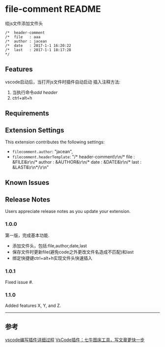 # file-comment README

给js文件添加文件头
```
/*  header-comment
/*  file   : aaa
/*  author : jacean
/*  date   : 2017-1-1 16:20:22
/*  last   : 2017-1-1 18:17:28
*/
```
## Features

vscode启动后，当打开js文件时插件自动启动
插入注释方法:
1. 当执行命令*add header* 
2. ctrl+alt+h

## Requirements


## Extension Settings

This extension contributes the following settings:

* `filecomment.author`: "jacean",
* `filecomment.headerTemplate`: "/*  header-comment\r\n/*  file   : &FILE&\r\n/*  author : &AUTHOR&\r\n/*  date   : &DATE&\r\n/*  last   : &LAST&\r\n*/\r\n"

## Known Issues


## Release Notes

Users appreciate release notes as you update your extension.

### 1.0.0

第一版，完成基本功能.
- 添加文件头，包括:file,author,date,last
- 保存文件时更新file(避免code之外更改文件名造成不匹配)和last
- 绑定快捷键ctrl+alt+h实现文件头快速插入

### 1.0.1

Fixed issue #.

### 1.1.0

Added features X, Y, and Z.

-----------------------------------------------------------------------------------------------------------
## 参考
[vscode编写插件详细过程](http://www.cnblogs.com/caipeiyu/p/5507252.html)
[VsCode插件：七牛图床工具，写文章更快一步](https://imys.net/20160726/vscode-extension-qiniu-upload.html)